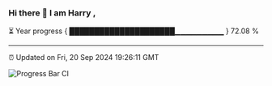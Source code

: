 ### Hi there 👋 I am Harry , 

⏳ Year progress { █████████████████████▁▁▁▁▁▁▁▁▁ } 72.08 %

---

⏰ Updated on Fri, 20 Sep 2024 19:26:11 GMT

![Progress Bar CI](https://github.com/duykhang68/duykhang68/workflows/Progress%20Bar%20CI/badge.svg)
